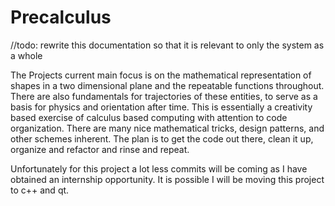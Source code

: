 # Precalculus

//todo: rewrite this documentation so that it is relevant to only the system as a whole

The Projects current main focus is on the mathematical representation of shapes in a two dimensional plane and the repeatable functions throughout.
There are also fundamentals for trajectories of these entities, to serve as a basis for physics and orientation after time.
This is essentially a creativity based exercise of calculus based computing with attention to code organization.
There are many nice mathematical tricks, design patterns, and other schemes inherent.
The plan is to get the code out there, clean it up, organize and refactor and rinse and repeat.

Unfortunately for this project a lot less commits will be coming as I have obtained an internship opportunity. It is possible I will be moving this project to c++ and qt.
